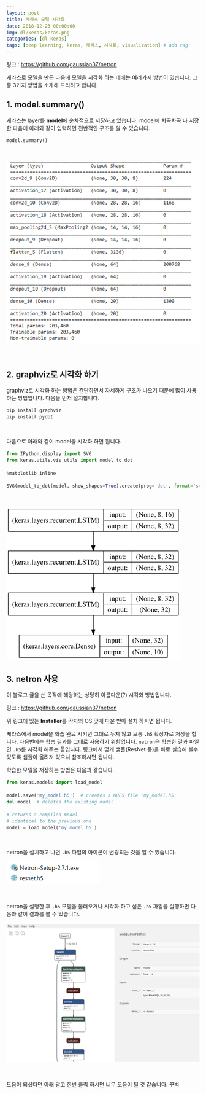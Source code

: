 ```yaml
---
layout: post
title: 케라스 모델 시각화
date: 2018-12-23 00:00:00
img: dl/keras/keras.png
categories: [dl-keras] 
tags: [deep learning, keras, 케라스, 시각화, visualization] # add tag
---
```


링크 : https://github.com/gaussian37/netron <br>

케라스로 모델을 만든 다음에 모델을 시각화 하는 데에는 여러가지 방법이 있습니다.
그 중 3가지 방법을 소개해 드리려고 합니다.

## 1. model.summary()

케라스는 layer를 **model**에 순차적으로 저장하고 있습니다.
model에 차곡차곡 다 저장한 다음에 아래와 같이 입력하면 전반적인 구조를 알 수 있습니다.

```python
model.summary()
```

<br>

![1](../assets/img/dl/keras/visualization/YbmUe.png)

<br>

## 2. graphviz로 시각화 하기

graphviz로 시각화 하는 방법은 간단하면서 자세하게 구조가 나오기 때문에 많이 사용하는 방법입니다.
다음을 먼저 설치합니다.

```python
pip install graphviz
pip install pydot
```

<br>

다음으로 아래와 같이 model을 시각화 하면 됩니다.

```python
from IPython.display import SVG
from keras.utils.vis_utils import model_to_dot

%matplotlib inline

SVG(model_to_dot(model, show_shapes=True).create(prog='dot', format='svg'))
```

<br>

![2](../assets/img/dl/keras/visualization/regular_stacked_lstm.png)

## 3. netron 사용

이 블로그 글을 쓴 목적에 해당하는 상당히 아름다운(?) 시각화 방법입니다.

링크 : https://github.com/gaussian37/netron <br>

위 링크에 있는 **Installer**를 각자의 OS 맞게 다운 받아 설치 하시면 됩니다.

케라스에서 model을 학습 완료 시키면 그대로 두지 않고 보통 `.h5` 확장자로 저장을 합니다.
다음번에는 학습 결과를 그대로 사용하기 위함입니다.
`netron`은 학습한 결과 파일인 `.h5`를 시각화 해주는 툴입니다.
링크에서 몇개 샘플(ResNet 등)을 바로 실습해 볼수 있도록 샘플이 올려져 있으니 참조하시면 됩니다.

학습한 모델을 저장하는 방법은 다음과 같습니다.

```python
from keras.models import load_model

model.save('my_model.h5')  # creates a HDF5 file 'my_model.h5'
del model  # deletes the existing model

# returns a compiled model
# identical to the previous one
model = load_model('my_model.h5')
```

<br>

netron을 설치하고 나면 `.h5` 파일의 아이콘이 변경되는 것을 알 수 있습니다.

![3](../assets/img/dl/keras/visualization/netron.PNG)

<br>

netron을 실행한 후 `.h5` 모델을 불러오거나 시각화 하고 싶은 `.h5` 파일을 실행하면 다음과 같이 결과를 볼 수 있습니다.

![4](../assets/img/dl/keras/visualization/netron1.PNG)

<br>

도움이 되셨다면 아래 광고 한번 클릭 하시면 너무 도움이 될 것 같습니다. 꾸벅